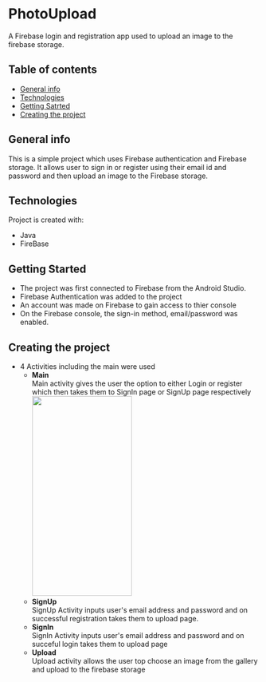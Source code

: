 # PhotoUpload
A Firebase login and registration app used to upload an image to the firebase storage. 
## Table of contents
* [General info](#general-info)
* [Technologies](#technologies)
* [Getting Satrted](#getting-started)
* [Creating the project](#creating-the-project)

## General info
This is a simple project which uses Firebase authentication and Firebase storage. It allows user to sign in or register using their email id and password and then upload an image to the Firebase storage. 
	
## Technologies
Project is created with:
* Java
* FireBase
	
## Getting Started
* The project was first connected to Firebase from the Android Studio.
* Firebase Authentication was added to the project
* An account was made on Firebase to gain access to thier console
* On the Firebase console, the sign-in method, email/password was enabled.

## Creating the project
* 4 Activities including the main were used
    * <b>Main</b>
    <br> Main activity gives the user the option to either Login or register which then takes them to SignIn page or SignUp page respectively
    <br> <img src = "https://user-images.githubusercontent.com/58609212/108518920-22b57680-72ef-11eb-991a-f55ad43f90bb.png" width="200" height = "400" />
    * <b>SignUp</b>
    <br> SignUp Activity inputs user's email address and password and on successful registration takes them to upload page.
    * <b>SignIn</b>
    <br> SignIn Activity inputs user's email address and password and on succeful login takes them to upload page
    * <b>Upload</b>
    <br> Upload activity allows the user top choose an image from the gallery and upload to the firebase storage
